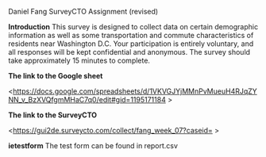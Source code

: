 Daniel Fang
SurveyCTO Assignment (revised)


**Introduction** This survey is designed to collect data on certain demographic information as well as some transportation and commute characteristics of residents near Washington D.C. Your participation is entirely voluntary, and all responses will be kept confidential and anonymous. The survey should take approximately 15 minutes to complete.


**The link to the Google sheet**

<https://docs.google.com/spreadsheets/d/1VKVGJYjMMnPvMueuH4RJqZYNN_v_BzXVQfgmMHaC7q0/edit#gid=1195171184 >

**The link to the SurveyCTO**

<https://gui2de.surveycto.com/collect/fang_week_07?caseid= >

**ietestform**
The test form can be found in report.csv